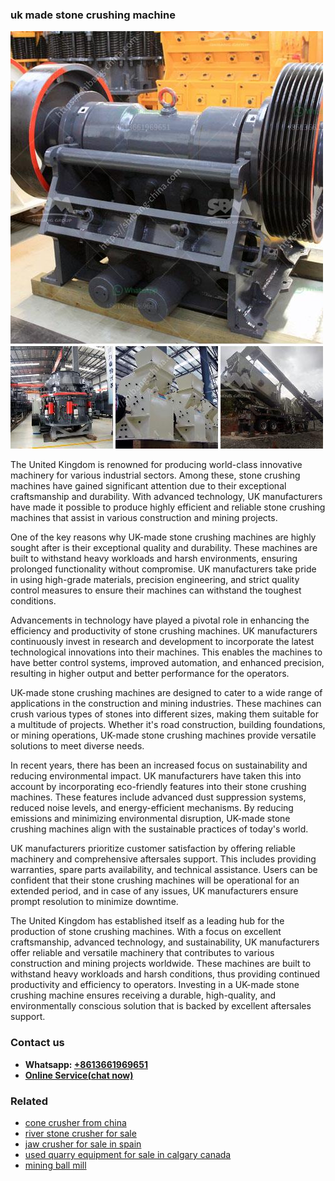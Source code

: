 <h3>uk made stone crushing machine</h3><img src='1706754319.jpg' alt=''><p>The United Kingdom is renowned for producing world-class innovative machinery for various industrial sectors. Among these, stone crushing machines have gained significant attention due to their exceptional craftsmanship and durability. With advanced technology, UK manufacturers have made it possible to produce highly efficient and reliable stone crushing machines that assist in various construction and mining projects.</p><p>One of the key reasons why UK-made stone crushing machines are highly sought after is their exceptional quality and durability. These machines are built to withstand heavy workloads and harsh environments, ensuring prolonged functionality without compromise. UK manufacturers take pride in using high-grade materials, precision engineering, and strict quality control measures to ensure their machines can withstand the toughest conditions.</p><p>Advancements in technology have played a pivotal role in enhancing the efficiency and productivity of stone crushing machines. UK manufacturers continuously invest in research and development to incorporate the latest technological innovations into their machines. This enables the machines to have better control systems, improved automation, and enhanced precision, resulting in higher output and better performance for the operators.</p><p>UK-made stone crushing machines are designed to cater to a wide range of applications in the construction and mining industries. These machines can crush various types of stones into different sizes, making them suitable for a multitude of projects. Whether it's road construction, building foundations, or mining operations, UK-made stone crushing machines provide versatile solutions to meet diverse needs.</p><p>In recent years, there has been an increased focus on sustainability and reducing environmental impact. UK manufacturers have taken this into account by incorporating eco-friendly features into their stone crushing machines. These features include advanced dust suppression systems, reduced noise levels, and energy-efficient mechanisms. By reducing emissions and minimizing environmental disruption, UK-made stone crushing machines align with the sustainable practices of today's world.</p><p>UK manufacturers prioritize customer satisfaction by offering reliable machinery and comprehensive aftersales support. This includes providing warranties, spare parts availability, and technical assistance. Users can be confident that their stone crushing machines will be operational for an extended period, and in case of any issues, UK manufacturers ensure prompt resolution to minimize downtime.</p><p>The United Kingdom has established itself as a leading hub for the production of stone crushing machines. With a focus on excellent craftsmanship, advanced technology, and sustainability, UK manufacturers offer reliable and versatile machinery that contributes to various construction and mining projects worldwide. These machines are built to withstand heavy workloads and harsh conditions, thus providing continued productivity and efficiency to operators. Investing in a UK-made stone crushing machine ensures receiving a durable, high-quality, and environmentally conscious solution that is backed by excellent aftersales support.</p><h3>Contact us</h3><ul><li><strong>Whatsapp:&nbsp;<a href="https://wa.me/8613661969651">+8613661969651</a></strong></li><li><a href="https://swt.shibang-china.com/?git&amp;zhl&amp;uk made stone crushing machine"><strong>Online Service(chat now)</strong></a></li></ul><h3>Related</h3><ul><li><a href='cone crusher from china.md'>cone crusher from china</a></li><li><a href='river stone crusher for sale.md'>river stone crusher for sale</a></li><li><a href='jaw crusher for sale in spain.md'>jaw crusher for sale in spain</a></li><li><a href='used quarry equipment for sale in calgary canada.md'>used quarry equipment for sale in calgary canada</a></li><li><a href='mining ball mill.md'>mining ball mill</a></li></ul>